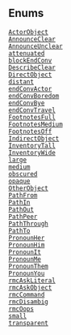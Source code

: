 ## Enums

<a href="file/adv3.h.html#ActorObject"
target="main"><code>ActorObject</code></a>  
<a href="file/adv3.h.html#AnnounceClear"
target="main"><code>AnnounceClear</code></a>  
<a href="file/adv3.h.html#AnnounceUnclear"
target="main"><code>AnnounceUnclear</code></a>  
<a href="file/adv3.h.html#attenuated"
target="main"><code>attenuated</code></a>  
<a href="file/adv3.h.html#blockEndConv"
target="main"><code>blockEndConv</code></a>  
<a href="file/adv3.h.html#DescribeClear"
target="main"><code>DescribeClear</code></a>  
<a href="file/adv3.h.html#DirectObject"
target="main"><code>DirectObject</code></a>  
<a href="file/adv3.h.html#distant"
target="main"><code>distant</code></a>  
<a href="file/adv3.h.html#endConvActor"
target="main"><code>endConvActor</code></a>  
<a href="file/adv3.h.html#endConvBoredom"
target="main"><code>endConvBoredom</code></a>  
<a href="file/adv3.h.html#endConvBye"
target="main"><code>endConvBye</code></a>  
<a href="file/adv3.h.html#endConvTravel"
target="main"><code>endConvTravel</code></a>  
<a href="file/adv3.h.html#FootnotesFull"
target="main"><code>FootnotesFull</code></a>  
<a href="file/adv3.h.html#FootnotesMedium"
target="main"><code>FootnotesMedium</code></a>  
<a href="file/adv3.h.html#FootnotesOff"
target="main"><code>FootnotesOff</code></a>  
<a href="file/adv3.h.html#IndirectObject"
target="main"><code>IndirectObject</code></a>  
<a href="file/adv3.h.html#InventoryTall"
target="main"><code>InventoryTall</code></a>  
<a href="file/adv3.h.html#InventoryWide"
target="main"><code>InventoryWide</code></a>  
<a href="file/adv3.h.html#large" target="main"><code>large</code></a>  
<a href="file/adv3.h.html#medium" target="main"><code>medium</code></a>  
<a href="file/adv3.h.html#obscured"
target="main"><code>obscured</code></a>  
<a href="file/adv3.h.html#opaque" target="main"><code>opaque</code></a>  
<a href="file/adv3.h.html#OtherObject"
target="main"><code>OtherObject</code></a>  
<a href="file/adv3.h.html#PathFrom"
target="main"><code>PathFrom</code></a>  
<a href="file/adv3.h.html#PathIn" target="main"><code>PathIn</code></a>  
<a href="file/adv3.h.html#PathOut"
target="main"><code>PathOut</code></a>  
<a href="file/adv3.h.html#PathPeer"
target="main"><code>PathPeer</code></a>  
<a href="file/adv3.h.html#PathThrough"
target="main"><code>PathThrough</code></a>  
<a href="file/adv3.h.html#PathTo" target="main"><code>PathTo</code></a>  
<a href="file/adv3.h.html#PronounHer"
target="main"><code>PronounHer</code></a>  
<a href="file/adv3.h.html#PronounHim"
target="main"><code>PronounHim</code></a>  
<a href="file/adv3.h.html#PronounIt"
target="main"><code>PronounIt</code></a>  
<a href="file/adv3.h.html#PronounMe"
target="main"><code>PronounMe</code></a>  
<a href="file/adv3.h.html#PronounThem"
target="main"><code>PronounThem</code></a>  
<a href="file/adv3.h.html#PronounYou"
target="main"><code>PronounYou</code></a>  
<a href="file/adv3.h.html#rmcAskLiteral"
target="main"><code>rmcAskLiteral</code></a>  
<a href="file/adv3.h.html#rmcAskObject"
target="main"><code>rmcAskObject</code></a>  
<a href="file/adv3.h.html#rmcCommand"
target="main"><code>rmcCommand</code></a>  
<a href="file/adv3.h.html#rmcDisambig"
target="main"><code>rmcDisambig</code></a>  
<a href="file/adv3.h.html#rmcOops"
target="main"><code>rmcOops</code></a>  
<a href="file/adv3.h.html#small" target="main"><code>small</code></a>  
<a href="file/adv3.h.html#transparent"
target="main"><code>transparent</code></a>  
